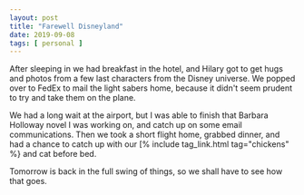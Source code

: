 ```yaml
---
layout: post
title: "Farewell Disneyland"
date: 2019-09-08
tags: [ personal ]
---
```


After sleeping in we had breakfast in the hotel, and Hilary got to get hugs and photos from a few last characters from
the Disney universe. We popped over to FedEx to mail the light sabers home, because it didn't seem prudent to try and
take them on the plane.

We had a long wait at the airport, but I was able to finish that Barbara Holloway novel I was working on, and catch up
on some email communications. Then we took a short flight home, grabbed dinner, and had a chance to catch up with our
[% include tag_link.html tag="chickens" %} and cat before bed.

Tomorrow is back in the full swing of things, so we shall have to see how that goes.

